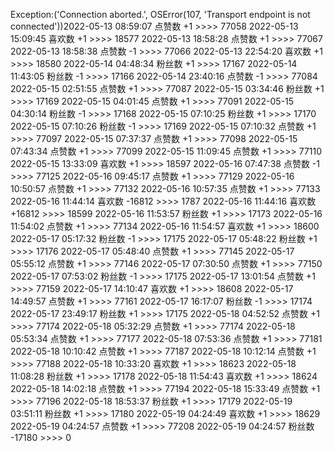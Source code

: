 Exception:('Connection aborted.', OSError(107, 'Transport endpoint is not connected'))2022-05-13  08:59:07   点赞数 +1 >>>> 77058
2022-05-13  15:09:45   喜欢数 +1 >>>> 18577
2022-05-13  18:58:28   点赞数 +1 >>>> 77067
2022-05-13  18:58:38   点赞数 -1 >>>> 77066
2022-05-13  22:54:20   喜欢数 +1 >>>> 18580
2022-05-14  04:48:34   粉丝数 +1 >>>> 17167
2022-05-14  11:43:05   粉丝数 -1 >>>> 17166
2022-05-14  23:40:16   点赞数 -1 >>>> 77084
2022-05-15  02:51:55   点赞数 +1 >>>> 77087
2022-05-15  03:34:46   粉丝数 +1 >>>> 17169
2022-05-15  04:01:45   点赞数 +1 >>>> 77091
2022-05-15  04:30:14   粉丝数 -1 >>>> 17168
2022-05-15  07:10:25   粉丝数 +1 >>>> 17170
2022-05-15  07:10:26   粉丝数 -1 >>>> 17169
2022-05-15  07:10:32   点赞数 +1 >>>> 77097
2022-05-15  07:37:37   点赞数 +1 >>>> 77098
2022-05-15  07:43:34   点赞数 +1 >>>> 77099
2022-05-15  11:09:45   点赞数 +1 >>>> 77110
2022-05-15  13:33:09   喜欢数 +1 >>>> 18597
2022-05-16  07:47:38   点赞数 -1 >>>> 77125
2022-05-16  09:45:17   点赞数 +1 >>>> 77129
2022-05-16  10:50:57   点赞数 +1 >>>> 77132
2022-05-16  10:57:35   点赞数 +1 >>>> 77133
2022-05-16  11:44:14   喜欢数 -16812 >>>> 1787
2022-05-16  11:44:16   喜欢数 +16812 >>>> 18599
2022-05-16  11:53:57   粉丝数 +1 >>>> 17173
2022-05-16  11:54:02   点赞数 +1 >>>> 77134
2022-05-16  11:54:57   喜欢数 +1 >>>> 18600
2022-05-17  05:17:32   粉丝数 -1 >>>> 17175
2022-05-17  05:48:22   粉丝数 +1 >>>> 17176
2022-05-17  05:48:40   点赞数 +1 >>>> 77145
2022-05-17  05:55:12   点赞数 +1 >>>> 77146
2022-05-17  07:30:50   点赞数 +1 >>>> 77150
2022-05-17  07:53:02   粉丝数 -1 >>>> 17175
2022-05-17  13:01:54   点赞数 +1 >>>> 77159
2022-05-17  14:10:47   喜欢数 +1 >>>> 18608
2022-05-17  14:49:57   点赞数 +1 >>>> 77161
2022-05-17  16:17:07   粉丝数 -1 >>>> 17174
2022-05-17  23:49:17   粉丝数 +1 >>>> 17175
2022-05-18  04:52:52   点赞数 +1 >>>> 77174
2022-05-18  05:32:29   点赞数 +1 >>>> 77174
2022-05-18  05:53:34   点赞数 +1 >>>> 77177
2022-05-18  07:53:36   点赞数 +1 >>>> 77181
2022-05-18  10:10:42   点赞数 +1 >>>> 77187
2022-05-18  10:12:14   点赞数 +1 >>>> 77188
2022-05-18  10:33:20   喜欢数 +1 >>>> 18623
2022-05-18  11:08:28   粉丝数 +1 >>>> 17178
2022-05-18  11:54:43   喜欢数 +1 >>>> 18624
2022-05-18  14:02:18   点赞数 +1 >>>> 77194
2022-05-18  15:33:49   点赞数 +1 >>>> 77196
2022-05-18  18:53:37   粉丝数 +1 >>>> 17179
2022-05-19  03:51:11   粉丝数 +1 >>>> 17180
2022-05-19  04:24:49   喜欢数 +1 >>>> 18629
2022-05-19  04:24:57   点赞数 +1 >>>> 77208
2022-05-19  04:24:57   粉丝数 -17180 >>>> 0
